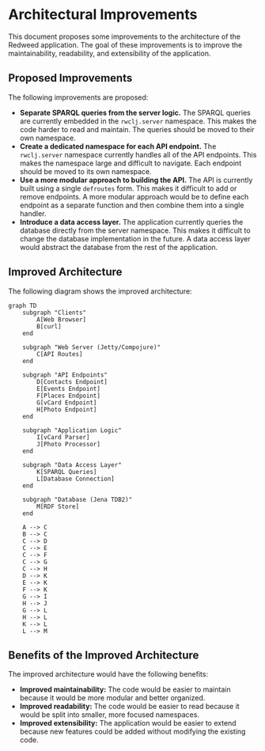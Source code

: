 # Architectural Improvements

This document proposes some improvements to the architecture of the Redweed application. The goal of these improvements is to improve the maintainability, readability, and extensibility of the application.

## Proposed Improvements

The following improvements are proposed:

*   **Separate SPARQL queries from the server logic.** The SPARQL queries are currently embedded in the `rwclj.server` namespace. This makes the code harder to read and maintain. The queries should be moved to their own namespace.
*   **Create a dedicated namespace for each API endpoint.** The `rwclj.server` namespace currently handles all of the API endpoints. This makes the namespace large and difficult to navigate. Each endpoint should be moved to its own namespace.
*   **Use a more modular approach to building the API.** The API is currently built using a single `defroutes` form. This makes it difficult to add or remove endpoints. A more modular approach would be to define each endpoint as a separate function and then combine them into a single handler.
*   **Introduce a data access layer.** The application currently queries the database directly from the server namespace. This makes it difficult to change the database implementation in the future. A data access layer would abstract the database from the rest of the application.

## Improved Architecture

The following diagram shows the improved architecture:

```mermaid
graph TD
    subgraph "Clients"
        A[Web Browser]
        B[curl]
    end

    subgraph "Web Server (Jetty/Compojure)"
        C[API Routes]
    end

    subgraph "API Endpoints"
        D[Contacts Endpoint]
        E[Events Endpoint]
        F[Places Endpoint]
        G[vCard Endpoint]
        H[Photo Endpoint]
    end

    subgraph "Application Logic"
        I[vCard Parser]
        J[Photo Processor]
    end

    subgraph "Data Access Layer"
        K[SPARQL Queries]
        L[Database Connection]
    end

    subgraph "Database (Jena TDB2)"
        M[RDF Store]
    end

    A --> C
    B --> C
    C --> D
    C --> E
    C --> F
    C --> G
    C --> H
    D --> K
    E --> K
    F --> K
    G --> I
    H --> J
    G --> L
    H --> L
    K --> L
    L --> M
```

## Benefits of the Improved Architecture

The improved architecture would have the following benefits:

*   **Improved maintainability:** The code would be easier to maintain because it would be more modular and better organized.
*   **Improved readability:** The code would be easier to read because it would be split into smaller, more focused namespaces.
*   **Improved extensibility:** The application would be easier to extend because new features could be added without modifying the existing code.
